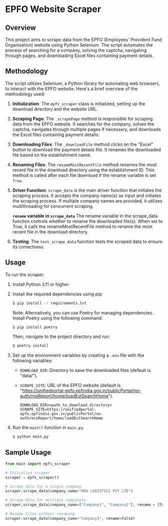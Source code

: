 # EPFO Website Scraper

## Overview

This project aims to scrape data from the EPFO (Employees' Provident Fund Organisation) website using Python Selenium. The script automates the process of searching for a company, solving the captcha, navigating through pages, and downloading Excel files containing payment details.

## Methodology

The script utilizes Selenium, a Python library for automating web browsers, to interact with the EPFO website. Here's a brief overview of the methodology used:

1. **Initialization**: The `epfs_scraper` class is initialized, setting up the download directory and the website URL.
2. **Scraping Page**: The `_scrapePage` method is responsible for scraping data from the EPFO website. It searches for the company, solves the captcha, navigates through multiple pages if necessary, and downloads the Excel files containing payment details.
3. **Downloading Files**: The `_downloadFile` method clicks on the "Excel" button to download the payment details file. It renames the downloaded file based on the establishment name.
4. **Renaming Files**: The `renameMostRecentFile` method renames the most recent file in the download directory using the establishment ID. This method is called after each file download if the rename variable is set `True`.
5. **Driver Function:** `scrape_data` is the main driver function that initiates the scraping process. It accepts the company name(s) as input and initiates the scraping process. If multiple company names are provided, it utilizes multithreading for concurrent scraping.

   **`rename` variable in `scrape_data`**
   The rename variable in the scrape_data function controls whether to rename the downloaded file(s). When set to True, it calls the renameMostRecentFile method to rename the most recent file in the download directory.
6. **Testing**: The `test_scrape_data` function tests the scraped data to ensure its correctness.

## Usage

To run the scraper:

1. Install Python 3.11 or higher.
2. Install the required dependencies using pip:

   ```bash
   $ pip install -r requirements.txt
   ```

   Note: Alternatively, you can use Poetry for managing dependencies. Install Poetry using the following command:

   ```bash
   $ pip install poetry
   ```

   Then, navigate to the project directory and run:

   ```bash
   $ poetry install
   ```
3. Set up the environment variables by creating a `.env` file with the following variables:

   - `DOWNLOAD_DIR`: Directory to save the downloaded files (default is "data/").
   - `SCRAPE_SITE`: URL of the EPFO website (default is "https://unifiedportal-epfo.epfindia.gov.in/publicPortal/no-auth/misReport/home/loadEstSearchHome").

     ```plaintext
     DOWNLOAD_DIR=<path_to_download_directory>
     SCRAPE_SITE=https://unifiedportal-epfo.epfindia.gov.in/publicPortal/no-auth/misReport/home/loadEstSearchHome
     ```
4. Run the `main()` function in `main.py`.

   ```bash
   $ python main.py
   ```

## Sample Usage

```python
from main import epfs_scraper

# Initialize scraper
scraper = epfs_scraper()

# Scrape data for a single company
scraper.scrape_data(company_name="MGH LOGISTICS PVT LTD")

# Scrape data for multiple companies
scraper.scrape_data(company_name=["Company1", "Company2"], rename = [False, True])

# Rename files without renaming
scraper.scrape_data(company_name="Company3", rename=False)
```
